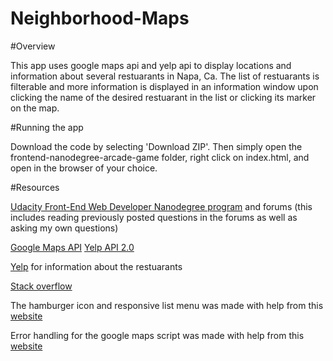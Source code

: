 # Neighborhood-Maps

#Overview

This app uses google maps api and yelp api to display locations and information about several restuarants in Napa, Ca. The list of restuarants is filterable and more information is displayed in an information window upon clicking the name of the desired restuarant in the list or clicking its marker on the map.

#Running the app

Download the code by selecting 'Download ZIP'. Then simply open the frontend-nanodegree-arcade-game folder, right click on index.html, and open in the browser of your choice.

#Resources

[Udacity Front-End Web Developer Nanodegree program](https://classroom.udacity.com/nanodegrees/nd001/syllabus) and forums (this includes reading previously posted questions in the forums as well as asking my own questions)

[Google Maps API](https://developers.google.com/maps/documentation/javascript/)
[Yelp API 2.0](https://www.yelp.com/developers/documentation/v2/search_api)

[Yelp](https://www.yelp.com/napa-county-ca-us) for information about the restuarants
 
[Stack overflow](http://stackoverflow.com/)

The hamburger icon and responsive list menu was made with help from this [website](http://www.internetkultur.at/simple-hamburger-drop-down-menu-with-css-and-jquery/)

Error handling for the google maps script was made with help from this [website](http://codepen.io/SittingFox/pen/yYbwwE?editors=001)
